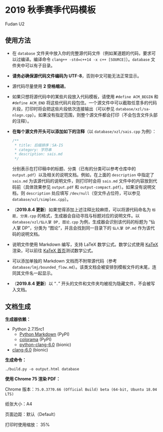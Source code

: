 # 2019 秋季赛季代码模板

Fudan U2

## 使用方法

* 在 `database` 文件夹中放入你的完整源代码文件（例如某道题的代码，要求可以过编译。编译命令 `clang++ -std=c++14 -x c++ [SOURCE]`）。`database` 文件夹中可以有子目录。

* **请务必确保源代码文件编码为 UTF-8**，否则中文可能无法正常显示。

* 源代码尽量使用 **2 空格缩进**。

* 如果只想将源代码中的某些片段放入代码模板，请使用 `#define ACM_BEGIN` 和 `#define ACM_END` 将这些代码片段包住。一个源文件中可以截取任意多的代码片段，打印时将会把这些片段依次连接输出（可以参见 `database/xzl/sa-nlogn.cpp`）。如果没有指定范围，则整个源文件都会打印（不会包含文件头部的注释）。

* **在每个源文件开头可以添加如下的注释**（以 `database/xzl/sais.cpp` 为例）：

    ```c++
    /**
     * title: 后缀排序：SA-IS
     * category: 字符串
     * description: sais.md
     */
    ```

    分别表示在打印稿中的标题、分类（已有的分类可以参考仓库中的 `output.pdf`）以及相关的说明文档。例如，在上面的 `description` 中指定了 `sais.md` 为该源代码的说明文件，则打印时会将 `sais.md` 文件中的内容放到代码前（具体效果参见 `output.pdf` 和 `output-compact.pdf`）。如果没有说明文档，则 `description` 处应填写 `/dev/null`（空文件占位符，可以参见 `database/xzl/simplex.cpp`）。

* （**2019.8.4 更新**）如果觉得添加上述注释比较麻烦，可以将源代码命名为 `标题, 分类.cpp` 的格式，生成器会自动寻找与标题对应的说明文件。以 `database/xzl/仙人掌 DP, 图论.cpp` 为例，生成器会识别该代码的标题为 “仙人掌 DP”，分类为 “图论”，并且会找到同一目录下的 `仙人掌 DP.md` 作为该代码的说明文档。

* 说明文件使用 Markdown 编写，支持 LaTeX 数学公式。数学公式使用 [KaTeX](https://katex.org) 渲染，可以前往 [KaTeX 首页](https://katex.org)测试数学公式。

* 可以添加单独的 Markdown 文档而不附带源代码（参考 `database/lmj/bounded_flow.md`）。该类文档会被安排到模板文件的末尾，连同其文件名一起显示。

* （**2019.8.4 更新**）以 “`.`” 开头的文件和文件夹均被视为隐藏文件，不会被写入文档。

## 文档生成

**生成器依赖：**

* Python 2.7.15rc1
    * [Python Markdown](https://pypi.org/project/Markdown/) (PyPI)
    * [colorama](https://pypi.org/project/colorama/) (PyPI)
    * [python-clang-6.0](https://packages.ubuntu.com/bionic/python-clang-6.0) (bionic)
* [clang-6.0](https://packages.ubuntu.com/bionic/clang-6.0) (bionic)

**生成命令：**

```
./build.py -o output.html database
```

**使用 Chrome 75 渲染 PDF：**

Chrome 版本：`75.0.3770.66 (Official Build) beta (64-bit, Ubuntu 18.04 LTS)`

纸张大小：A4

页面边距：默认（Default）

打印时使用缩放： 35%